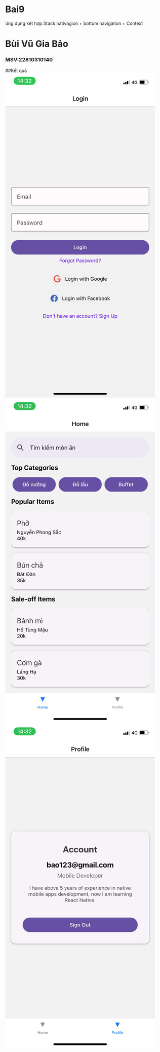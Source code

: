 # Bai9
ứng dụng kết hợp Stack nativagion + bottom navigation + Context
 # Bùi Vũ Gia Bảo
### MSV:22810310140
##Kết quả
![Hinh anh 01](bai9_1.jpg)
![Hinh anh 02](bai9_2.jpg)
![Hinh anh 03](bai9_3.jpg)

 

